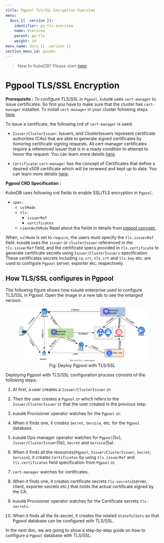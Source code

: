 ```yaml
---
title: Pgpool TLS/SSL Encryption Overview
menu:
  docs_{{ .version }}:
    identifier: pp-tls-overview
    name: Overview
    parent: pp-tls
    weight: 10
menu_name: docs_{{ .version }}
section_menu_id: guides
---
```


> New to KubeDB? Please start [here](/docs/README.md).

# Pgpool TLS/SSL Encryption

**Prerequisite :** To configure TLS/SSL in `Pgpool`, `KubeDB` uses `cert-manager` to issue certificates. So first you have to make sure that the cluster has `cert-manager` installed. To install `cert-manager` in your cluster following steps [here](https://cert-manager.io/docs/installation/kubernetes/).

To issue a certificate, the following crd of `cert-manager` is used:

- `Issuer/ClusterIssuer`: Issuers, and ClusterIssuers represent certificate authorities (CAs) that are able to generate signed certificates by honoring certificate signing requests. All cert-manager certificates require a referenced issuer that is in a ready condition to attempt to honor the request. You can learn more details [here](https://cert-manager.io/docs/concepts/issuer/).

- `Certificate`: `cert-manager` has the concept of Certificates that define a desired x509 certificate which will be renewed and kept up to date. You can learn more details [here](https://cert-manager.io/docs/concepts/certificate/).

**Pgpool CRD Specification :**

KubeDB uses following crd fields to enable SSL/TLS encryption in `Pgpool`.

- `spec:`
  - `sslMode`
  - `tls:`
    - `issuerRef`
    - `certificates`
  - `cientAuthMode`
Read about the fields in details from [pgpool concept](/docs/guides/pgpool/concepts/pgpool.md),

When, `sslMode` is set to `require`, the users must specify the `tls.issuerRef` field. `KubeDB` uses the `issuer` or `clusterIssuer` referenced in the `tls.issuerRef` field, and the certificate specs provided in `tls.certificate` to generate certificate secrets using `Issuer/ClusterIssuers` specification. These certificates secrets including `ca.crt`, `tls.crt` and `tls.key` etc. are used to configure `Pgpool` server, exporter etc. respectively.

## How TLS/SSL configures in Pgpool

The following figure shows how `KubeDB` enterprise used to configure TLS/SSL in Pgpool. Open the image in a new tab to see the enlarged version.

<figure align="center">
<img alt="Deploy Pgpool with TLS/SSL" src="/docs/images/day-2-operation/pgpool/pp-tls.svg">
<figcaption align="center">Fig: Deploy Pgpool with TLS/SSL</figcaption>
</figure>

Deploying Pgpool with TLS/SSL configuration process consists of the following steps:

1. At first, a user creates a `Issuer/ClusterIssuer` cr.

2. Then the user creates a `Pgpool` cr which refers to the `Issuer/ClusterIssuer` cr that the user created in the previous step.

3. `KubeDB` Provisioner  operator watches for the `Pgpool` cr.

4. When it finds one, it creates `Secret`, `Service`, etc. for the `Pgpool` database.

5. `KubeDB` Ops-manager operator watches for `Pgpool`(5c), `Issuer/ClusterIssuer`(5b), `Secret` and `Service`(5a).

6. When it finds all the resources(`Pgpool`, `Issuer/ClusterIssuer`, `Secret`, `Service`), it creates `Certificates` by using `tls.issuerRef` and `tls.certificates` field specification from `Pgpool` cr.

7. `cert-manager` watches for certificates.

8. When it finds one, it creates certificate secrets `tls-secrets`(server, client, exporter secrets etc.) that holds the actual certificate signed by the CA.

9. `KubeDB` Provisioner  operator watches for the Certificate secrets `tls-secrets`.

10. When it finds all the tls-secret, it creates the related `StatefulSets` so that Pgpool database can be configured with TLS/SSL.

In the next doc, we are going to show a step-by-step guide on how to configure a `Pgpool` database with TLS/SSL.